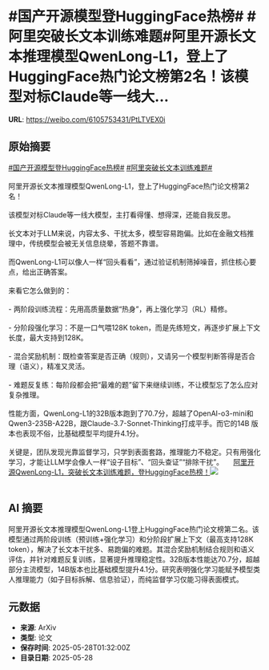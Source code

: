 # #国产开源模型登HuggingFace热榜# #阿里突破长文本训练难题#阿里开源长文本推理模型QwenLong-L1，登上了HuggingFace热门论文榜第2名！该模型对标Claude等一线大...

**URL**: https://weibo.com/6105753431/PtLTVEX0i

## 原始摘要

<a href="https://m.weibo.cn/search?containerid=231522type%3D1%26t%3D10%26q%3D%23%E5%9B%BD%E4%BA%A7%E5%BC%80%E6%BA%90%E6%A8%A1%E5%9E%8B%E7%99%BBHuggingFace%E7%83%AD%E6%A6%9C%23&amp;extparam=%23%E5%9B%BD%E4%BA%A7%E5%BC%80%E6%BA%90%E6%A8%A1%E5%9E%8B%E7%99%BBHuggingFace%E7%83%AD%E6%A6%9C%23" data-hide=""><span class="surl-text">#国产开源模型登HuggingFace热榜#</span></a> <a href="https://m.weibo.cn/search?containerid=231522type%3D1%26t%3D10%26q%3D%23%E9%98%BF%E9%87%8C%E7%AA%81%E7%A0%B4%E9%95%BF%E6%96%87%E6%9C%AC%E8%AE%AD%E7%BB%83%E9%9A%BE%E9%A2%98%23&amp;extparam=%23%E9%98%BF%E9%87%8C%E7%AA%81%E7%A0%B4%E9%95%BF%E6%96%87%E6%9C%AC%E8%AE%AD%E7%BB%83%E9%9A%BE%E9%A2%98%23" data-hide=""><span class="surl-text">#阿里突破长文本训练难题#</span></a><br><br>阿里开源长文本推理模型QwenLong-L1，登上了HuggingFace热门论文榜第2名！<br><br>该模型对标Claude等一线大模型，主打看得懂、想得深，还能自我反思。<br><br>长文本对于LLM来说，内容太多、干扰太多，模型容易跑偏。比如在金融文档推理中，传统模型会被无关信息绕晕，答题不靠谱。<br><br>而QwenLong-L1可以像人一样“回头看看”，通过验证机制筛掉噪音，抓住核心要点，给出正确答案。<br><br>来看它怎么做到的：<br><br>- 两阶段训练流程：先用高质量数据“热身”，再上强化学习（RL）精修。<br><br>- 分阶段强化学习：不是一口气喂128K token，而是先练短文，再逐步扩展上下文长度，最大支持到128K。<br><br>- 混合奖励机制：既检查答案是否正确（规则），又请另一个模型判断答得是否合理（语义），精准又灵活。<br><br>- 难题反复练：每阶段都会把“最难的题”留下来继续训练，不让模型忘了怎么应对复杂推理。<br><br>性能方面，QwenLong-L1的32B版本跑到了70.7分，超越了OpenAI-o3-mini和Qwen3-235B-A22B，跟Claude-3.7-Sonnet-Thinking打成平手。而它的14B 版本也表现不俗，比基础模型平均提升4.1分。<br><br>关键是，团队发现光靠监督学习，只学到表面套路，推理能力不稳定。只有用强化学习，才能让LLM学会像人一样“设子目标”、“回头查证”“排除干扰”。 <a href="https://weibo.com/ttarticle/p/show?id=2309405170956481462286" data-hide=""><span class="url-icon"><img style="width: 1rem;height: 1rem" src="https://h5.sinaimg.cn/upload/2015/09/25/3/timeline_card_small_article_default.png" referrerpolicy="no-referrer"></span><span class="surl-text">阿里开源QwenLong-L1，突破长文本训练难题，登HuggingFace热榜！</span></a><img style="" src="https://tvax4.sinaimg.cn/large/006Fd7o3gy1i1u58a7thej30m90cjgnx.jpg" referrerpolicy="no-referrer"><br><br>

## AI 摘要

阿里开源长文本推理模型QwenLong-L1登上HuggingFace热门论文榜第二名。该模型通过两阶段训练（预训练+强化学习）和分阶段扩展上下文（最高支持128K token），解决了长文本干扰多、易跑偏的难题。其混合奖励机制结合规则和语义评估，并针对难题反复训练，显著提升推理稳定性。32B版本性能达70.7分，超越部分主流模型，14B版本也比基础模型提升4.1分。研究表明强化学习能赋予模型类人推理能力（如子目标拆解、信息验证），而纯监督学习仅能习得表面模式。

## 元数据

- **来源**: ArXiv
- **类型**: 论文
- **保存时间**: 2025-05-28T01:32:00Z
- **目录日期**: 2025-05-28
